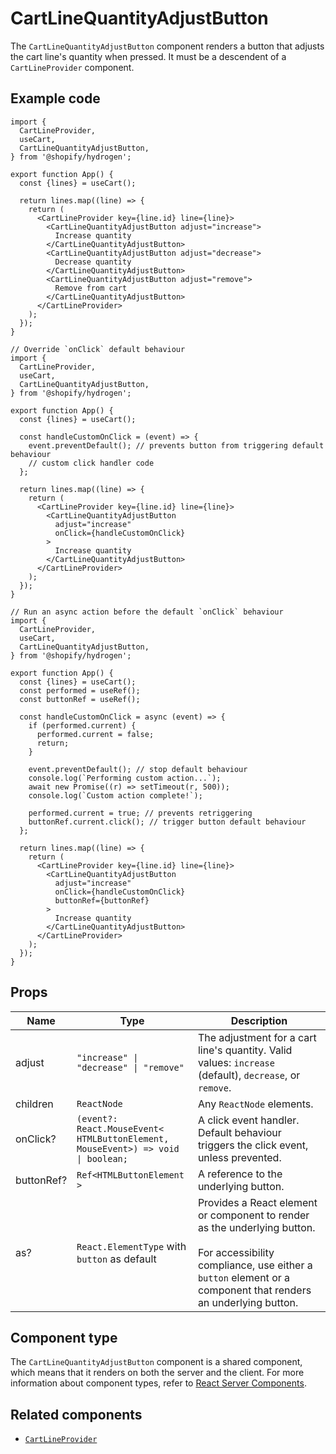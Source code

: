 # CartLineQuantityAdjustButton


The `CartLineQuantityAdjustButton` component renders a button that adjusts the cart line's quantity when pressed.
It must be a descendent of a `CartLineProvider` component.

## Example code

```tsx
import {
  CartLineProvider,
  useCart,
  CartLineQuantityAdjustButton,
} from '@shopify/hydrogen';

export function App() {
  const {lines} = useCart();

  return lines.map((line) => {
    return (
      <CartLineProvider key={line.id} line={line}>
        <CartLineQuantityAdjustButton adjust="increase">
          Increase quantity
        </CartLineQuantityAdjustButton>
        <CartLineQuantityAdjustButton adjust="decrease">
          Decrease quantity
        </CartLineQuantityAdjustButton>
        <CartLineQuantityAdjustButton adjust="remove">
          Remove from cart
        </CartLineQuantityAdjustButton>
      </CartLineProvider>
    );
  });
}
```

```tsx
// Override `onClick` default behaviour
import {
  CartLineProvider,
  useCart,
  CartLineQuantityAdjustButton,
} from '@shopify/hydrogen';

export function App() {
  const {lines} = useCart();

  const handleCustomOnClick = (event) => {
    event.preventDefault(); // prevents button from triggering default behaviour
    // custom click handler code
  };

  return lines.map((line) => {
    return (
      <CartLineProvider key={line.id} line={line}>
        <CartLineQuantityAdjustButton
          adjust="increase"
          onClick={handleCustomOnClick}
        >
          Increase quantity
        </CartLineQuantityAdjustButton>
      </CartLineProvider>
    );
  });
}
```

```tsx
// Run an async action before the default `onClick` behaviour
import {
  CartLineProvider,
  useCart,
  CartLineQuantityAdjustButton,
} from '@shopify/hydrogen';

export function App() {
  const {lines} = useCart();
  const performed = useRef();
  const buttonRef = useRef();

  const handleCustomOnClick = async (event) => {
    if (performed.current) {
      performed.current = false;
      return;
    }

    event.preventDefault(); // stop default behaviour
    console.log(`Performing custom action...`);
    await new Promise((r) => setTimeout(r, 500));
    console.log(`Custom action complete!`);

    performed.current = true; // prevents retriggering
    buttonRef.current.click(); // trigger button default behaviour
  };

  return lines.map((line) => {
    return (
      <CartLineProvider key={line.id} line={line}>
        <CartLineQuantityAdjustButton
          adjust="increase"
          onClick={handleCustomOnClick}
          buttonRef={buttonRef}
        >
          Increase quantity
        </CartLineQuantityAdjustButton>
      </CartLineProvider>
    );
  });
}
```

## Props

| Name       | Type                                                                                                     | Description                                                                                                                                                                                      |
| ---------- | -------------------------------------------------------------------------------------------------------- | ------------------------------------------------------------------------------------------------------------------------------------------------------------------------------------------------ |
| adjust     | <code>"increase" &#124; "decrease" &#124; "remove"</code>                                                | The adjustment for a cart line's quantity. Valid values: `increase` (default), `decrease`, or `remove`.                                                                                          |
| children   | <code>ReactNode</code>                                                                                   | Any `ReactNode` elements.                                                                                                                                                                        |
| onClick?   | <code>(event?: React.MouseEvent<<wbr>HTMLButtonElement, MouseEvent<wbr>>) => void &#124; boolean;</code> | A click event handler. Default behaviour triggers the click event, unless prevented.                                                                                                             |
| buttonRef? | <code>Ref<<wbr>HTMLButtonElement<wbr>> </code>                                                           | A reference to the underlying button.                                                                                                                                                            |
| as?        | <code>React.ElementType</code> with `button` as default                                                  | Provides a React element or component to render as the underlying button. <br></br>For accessibility compliance, use either a `button` element or a component that renders an underlying button. |

## Component type

The `CartLineQuantityAdjustButton` component is a shared component, which means that it renders on both the server and the client. For more information about component types, refer to [React Server Components](https://shopify.dev/custom-storefronts/hydrogen/react-server-components).

## Related components

- [`CartLineProvider`](/docs/components/cart/cartlineprovider.md)
